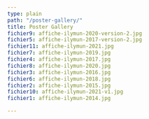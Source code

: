 ```yaml
---
type: plain
path: "/poster-gallery/"
title: Poster Gallery
fichier9: affiche-ilymun-2020-version-2.jpg
fichier5: affiche-ilymun-2017-version-2.jpg
fichier11: affiche-ilymun-2021.jpg
fichier7: affiche-ilymun-2019.jpg
fichier4: affiche-ilymun-2017.jpg
fichier8: affiche-ilymun-2020.jpg
fichier3: affiche-ilymun-2016.jpg
fichier6: affiche-ilymun-2018.jpg
fichier2: affiche-ilymun-2015.jpg
fichier10: affiche-ilymun-2021-v1.jpg
fichier1: affiche-ilymun-2014.jpg

---
```

<div class="wrapper" style="display:grid;grid-template-columns:repeat(3,1fr);grid-gap:10px;">

<img href="https://ilymun.org/images/poster2014.jpg">

<img href="https://ilymun.org/affiche-ilymun-2014.jpg">

<img href="https://ilymun.org/affiche-ilymun-2014.jpg">

<img href="https://ilymun.org/affiche-ilymun-2014.jpg">

<img href="https://ilymun.org/affiche-ilymun-2014.jpg">

<img href="https://ilymun.org/affiche-ilymun-2014.jpg">

<img href="https://ilymun.org/affiche-ilymun-2014.jpg">

<img href="https://ilymun.org/affiche-ilymun-2014.jpg">

<img href="https://ilymun.org/affiche-ilymun-2014.jpg">

<img href="https://ilymun.org/affiche-ilymun-2014.jpg">

</div>